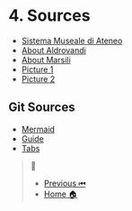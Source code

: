# 4. Sources

- [Sistema Museale di Ateneo](https://catalogo.sma.unibo.it/it/29/ricerca/iccd/?search=museo+di+palazzo+poggi&paginate_pageNum=1)
- [About Aldrovandi](https://www.museibologna.it/archeologico/schede/ulisse-aldrovandi-1522-1605-560/)
- [About Marsili](http://badigit.comune.bologna.it/mostre/archeologia/marsili.htm)
- [Picture 1](https://www.medconf2024.org/en/poggi-palace/)
- [Picture 2](https://www.flickr.com/photos/42807077@N07/7251395776/in/photostream/)

## Git Sources
- [Mermaid](https://github.blog/2022-02-14-include-diagrams-markdown-files-mermaid/)
- [Guide](https://www.markdownguide.org/basic-syntax/#lists-1)
- [Tabs](https://gist.github.com/pierrejoubert73/902cc94d79424356a8d20be2b382e1ab)



> 🧭
> - [Previous ⏮](Conclusion.md) 
> - [Home 🏠](index.md) 
